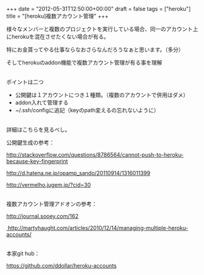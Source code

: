 +++
date = "2012-05-31T12:50:00+00:00"
draft = false
tags = ["heroku"]
title = "[heroku]複数アカウント管理"
+++
<p>様々なメンバーと複数のプロジェクトを実行している場合、同一のアカウント上にherokuを混在させたくない場合が有る。</p>&#13;
<p>特にお金貰ってやる仕事ならなおさらなんだろうなぁと思います。（多分）</p>&#13;
<p>そしてherokuのaddon機能で複数アカウント管理が有る事を理解</p>&#13;
<p><br />ポイントは二つ</p>&#13;
<ul><li>公開鍵は１アカウントにつき１種類。（複数のアカウントで併用はダメ）</li>&#13;
<li>addon入れて管理する</li>&#13;
<li>~/.ssh/configに追記（keyのpath変えるの忘れないように）</li>&#13;
</ul><p><br />詳細はこちらを見るべし。</p>&#13;
<p>公開鍵生成の参考：</p>&#13;
<p><a href="http://stackoverflow.com/questions/8786564/cannot-push-to-heroku-because-key-fingerprint">http://stackoverflow.com/questions/8786564/cannot-push-to-heroku-because-key-fingerprint</a></p>&#13;
<p><a href="http://d.hatena.ne.jp/opamp_sando/20110914/1316011399">http://d.hatena.ne.jp/opamp_sando/20110914/1316011399</a></p>&#13;
<p><a href="http://vermelho.jugem.jp/?cid=30">http://vermelho.jugem.jp/?cid=30</a></p>&#13;
<p><br />複数アカウント管理アドオンの参考：</p>&#13;
<p><a href="http://journal.sooey.com/162">http://journal.sooey.com/162</a></p>&#13;
<p><a href="http://martyhaught.com/articles/2010/12/14/managing-multiple-heroku-accounts/"> http://martyhaught.com/articles/2010/12/14/managing-multiple-heroku-accounts/</a></p>&#13;
<p><br />本家git hub：</p>&#13;
<p><a href="https://github.com/ddollar/heroku-accounts">https://github.com/ddollar/heroku-accounts</a></p> 